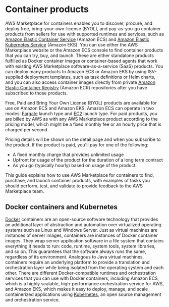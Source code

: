 # Container products<a name="buyer-what-is-aws-marketplace-for-containers"></a>

 AWS Marketplace for containers enables you to discover, procure, and deploy free, bring\-your\-own\-license \(BYOL\), and pay\-as\-you\-go container products from sellers for use with supported runtimes and services, such as [Amazon Elastic Container Service](https://docs.aws.amazon.com/AmazonECS/latest/developerguide/) \(Amazon ECS\) and [Amazon Elastic Kubernetes Service](https://docs.aws.amazon.com/eks/latest/userguide/) \(Amazon EKS\)\. You can use either the AWS Marketplace website or the Amazon ECS console to find container products that you can try, buy, and launch\. These are either standalone products fulfilled as Docker container images or container\-based agents that work with existing AWS Marketplace software\-as\-a\-service \(SaaS\) products\. You can deploy many products to Amazon ECS or Amazon EKS by using ISV\-supplied deployment templates, such as task definitions or Helm charts, and you can also access container images directly from private [Amazon Elastic Container Registry](https://docs.aws.amazon.com/AmazonECR/latest/userguide/) \(Amazon ECR\) repositories after you have subscribed to those products\. 

Free, Paid and Bring Your Own License \(BYOL\) products are available for use on Amazon ECS and Amazon EKS\. Amazon ECS can operate in two modes: [Fargate](https://docs.aws.amazon.com/AmazonECS/latest/userguide/ECS_GetStarted_Fargate.html) launch type and [EC2](https://docs.aws.amazon.com/AWSEC2/latest/UserGuide/concepts.html) launch type\. For paid products, you are billed by AWS as with any AWS Marketplace product according to the pricing model, which might be a fixed monthly fee or an hourly price that is charged per second\. 

Pricing details will be shown on the detail page and when you subscribe to the product\. If the product is paid, you'll pay for one of the following:
+ A fixed monthly charge that provides unlimited usage
+ Upfront for usage of the product for the duration of a long term contract
+ As you go \(typically hourly\) based on usage of the product\.

 This guide explains how to use AWS Marketplace for containers to find, purchase, and launch container products, with examples of tasks you should perform, test, and validate to provide feedback to the AWS Marketplace team\.

## Docker containers and Kubernetes<a name="buyer-introduction-to-docker-containers-and-kubernetes"></a>

 [Docker](https://docs.aws.amazon.com/AmazonECR/latest/userguide/docker-basics.html) containers are an open\-source software technology that provides an additional layer of abstraction and automation over virtualized operating systems such as Linux and Windows Server\. Just as virtual machines are instances of server images, containers are instances of Docker container images\. They wrap server application software in a file system that contains everything it needs to run: code, runtime, system tools, system libraries, and so on\. This guarantees that the software always runs the same, regardless of its environment\. Analogous to Java virtual machines, containers require an underlying platform to provide a translation and orchestration layer while being isolated from the operating system and each other\. There are different Docker\-compatible runtimes and orchestration services that you can use with Docker containers, including Amazon ECS, which is a highly scalable, high\-performance orchestration service for AWS, and Amazon EKS, which makes it easy to deploy, manage, and scale containerized applications using [Kubernetes](https://docs.aws.amazon.com/eks/latest/userguide/), an open source management and orchestration service\.